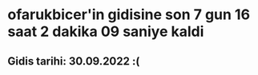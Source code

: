 # ofarukbicer'in gidisine son 7 gun 16 saat 2 dakika 09 saniye kaldi

## Gidis tarihi: 30.09.2022 :(